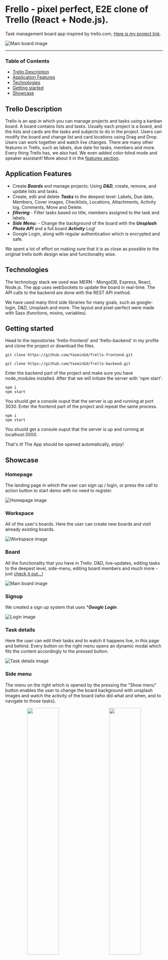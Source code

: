 # Frello - pixel perfect, E2E clone of Trello (React + Node.js). 

Task management board app inspired by trello.com, [Here is my project link](https://frello-urbc.onrender.com/ "Frello link").

![Main board image](src/assets/img/read-me/main-board.png "Board-main-page")

___

### Table of Contents
- [Trello Description](#trello-description)
- [Application Features](#application-features)
- [Technologies](#technologies)
- [Getting started](#getting-started)
- [Showcase](#showcase)

## Trello Description
Trello is an app in which you can manage projects and tasks using a kanban board. A board contains lists and tasks. Usually each project is a board, and the lists and cards are the tasks and subjects to do in the project. Users can modify the board and change list and card locations using Drag and Drop.
Users can work together and watch live changes. 
There are many other features in Trello, such as labels, due date for tasks, members and more. 
Every thing Trello has, we also had. We even added color-blind mode and speaker assistant! 
More about it in the [features section](#application-features).

## Application Features
- Create ***Boards*** and manage projects: Using ***D&D***, create, remove, and update lists and tasks.
- Create, edit and delete ***Tasks*** to the deepest level: Labels, Due date, Members, Cover images, Checklists, Locations, Attachments, Activity log, Comments, Move and Delete.
- ***filtering*** - Filter tasks based on title, members assigned to the task and labels.
- ***Side Menu:*** - Change the background of the board with the ***Unsplash Photo API*** and a full board ***Activity*** Log!
- Google Login, along with regular authentication which is encrypted and safe.
 
We spent a lot of effort on making sure that it is as close as possible to the original trello both design wise and functionality wise.

## Technologies

The technology stack we used was MERN - MongoDB, Express, React, Node.js.
The app uses webSockets to update the board in real-time.
The API calls to the backend are done with the REST API method.

We have used many third side libraries for many goals, such as google-login, D&D, Unsplash and more.
The layout and pixel-perfect were made with Sass (functions, mixins, variables). 

## Getting started

Head to the repositories 'frello-frontend' and 'frello-backend' in my profile and clone the project or download the files.

```
git clone https://github.com/YasminGd/frello-frontend.git
```

```
git clone https://github.com/YasminGd/frello-backend.git
```

Enter the backend part of the project and make sure you have node_modules installed. After that we will initiate the server with 'npm start':

```
npm i 
npm start
```

You shuold get a console ouput that the server is up and running at port 3030.
Enter the frontend part of the project and repeat the same process.

```
npm i 
npm start
```

You shuold get a console ouput that the server is up and running at localhost:3000.

That's it! The App should be opened automatically, enjoy!

## Showcase

### Homepage
The landing page in which the user can sign up / login, or press the call to action button to start demo with no need to register.

![Homepage image](src/assets/img/read-me/home-page.png "Home-page")

### Workspace
All of the user's boards. Here the user can create new boards and visit already existing boards.

![Workspace image](src/assets/img/read-me/boards.png "Workspace-page")

### Board
All the functionality that you have in Trello. D&D, live-updates, editing tasks to the deepest level, side-menu, editing board members and much more - just [check it out...!](https://frello-urbc.onrender.com/ "Frello link")

![Main board image](src/assets/img/read-me/main-board.png "Board-main-page")

### Signup
We created a sign up system that uses ****Google Login***.

![Login image](src/assets/img/read-me/sign-up.png "sign-up-page")

### Task details
Here the user can edit their tasks and to watch it happens live, in this page and behind. Every button on the right menu opens an dynamic modal which fits the content accordingly to the pressed button.

![Task details image](src/assets/img/read-me/task-details.png "task-details")


### Side menu
The menu on the right which is opened by the pressing the "Show menu" button enables the user to change the board background with unsplash Images and watch the activity of the board (who did what and when, and to navigate to those tasks).

<p align="center">
  <img src="src/assets/img/read-me/side-menu-activities.png" width="45%">
&nbsp; &nbsp; &nbsp; &nbsp;
  <img src="src/assets/img/read-me/side-menu-photos.png" width="45%">
</p>

<!-- <img src="src/assets/img/read-me/side-menu-activities.png" width="40%" style="float: left"/><img src="src/assets/img/read-me/side-menu-photos.png" width="40%" style="float: right;"/> -->

### Some mobile!
Just a taste of the mobile experience. We used different **mixins**, **conditional rendering**, and the **"mobile first"** approach. 

<p align="center">
<img src="src/assets/img/read-me/mobile-home-page.png" width="25%" /><img src="src/assets/img/read-me/mobile-boards.png" width="25%" />
<img src="src/assets/img/read-me/mobile-board.png" width="25%" /><img src="src/assets/img/read-me/mobile-task-details.png" width="25%" />
</p>

<img src="src/assets/img/read-me/mobile-home-page.png" width="24%" style="float: left"/><img src="src/assets/img/read-me/mobile-boards.png" width="24%" style="float: left;"/>
<img src="src/assets/img/read-me/mobile-board.png" width="24%" style="float: left"/><img src="src/assets/img/read-me/mobile-task-details.png" width="24%" style="float: left;"/>

### Authors
 - [Yasmin Gudha](https://github.com/YasminGd)
 - [Bar Ohayon](https://github.com/OhayoNB)
 - [Lee Sharon](https://github.com/leesharon)
